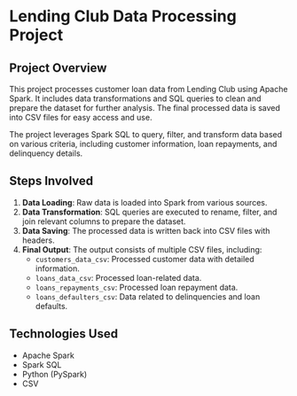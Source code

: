 # Lending Club Data Processing Project

## Project Overview
This project processes customer loan data from Lending Club using Apache Spark. It includes data transformations and SQL queries to clean and prepare the dataset for further analysis. The final processed data is saved into CSV files for easy access and use.

The project leverages Spark SQL to query, filter, and transform data based on various criteria, including customer information, loan repayments, and delinquency details.

## Steps Involved
1. **Data Loading**: Raw data is loaded into Spark from various sources.
2. **Data Transformation**: SQL queries are executed to rename, filter, and join relevant columns to prepare the dataset.
3. **Data Saving**: The processed data is written back into CSV files with headers.
4. **Final Output**: The output consists of multiple CSV files, including:
   - `customers_data_csv`: Processed customer data with detailed information.
   - `loans_data_csv`: Processed loan-related data.
   - `loans_repayments_csv`: Processed loan repayment data.
   - `loans_defaulters_csv`: Data related to delinquencies and loan defaults.

## Technologies Used
- Apache Spark
- Spark SQL
- Python (PySpark)
- CSV

